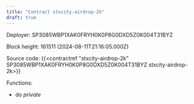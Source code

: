```yaml
---
title: "Contract stxcity-airdrop-2k"
draft: true
---
```

Deployer: SP3085WBP1XAK0FRYH0K0P8G0DXD5Z0K004T31BYZ


 



Block height: 161511 (2024-08-11T21:16:05.000Z)

Source code: {{<contractref "stxcity-airdrop-2k" SP3085WBP1XAK0FRYH0K0P8G0DXD5Z0K004T31BYZ stxcity-airdrop-2k>}}

Functions:

* do _private_

